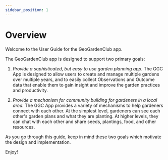 ```yaml
---
sidebar_position: 1
---
```


# Overview

Welcome to the User Guide for the GeoGardenClub app. 

The GeoGardenClub app is designed to support two primary goals:

1. *Provide a sophisticated, but easy to use garden planning app.*  The GGC App is designed to allow users to create and manage multiple gardens over multiple years, and to easily collect Observations and Outcome data that enable them to gain insight and improve the garden practices and productivity. 

2. *Provide a mechanism for community building for gardeners in a local area.* The GGC App provides a variety of mechanisms to help gardeners connect with each other. At the simplest level, gardeners can see each other's garden plans and what they are planting. At higher levels, they can chat with each other and share seeds, plantings, food, and other resources. 

As you go through this guide, keep in mind these two goals which motivate the design and implementation. 

Enjoy!
